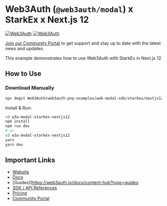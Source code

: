 # Web3Auth (`@web3auth/modal`) x StarkEx x Next.js 12

[![Web3Auth](https://img.shields.io/badge/Web3Auth-SDK-blue)](https://web3auth.io/docs/sdk/pnp/web/modal)
[![Web3Auth](https://img.shields.io/badge/Web3Auth-Community-cyan)](https://community.web3auth.io)

[Join our Community Portal](https://community.web3auth.io/) to get support and stay up to date with the latest news and updates.

This example demonstrates how to use Web3Auth with StarkEx in Next.js 12

## How to Use

### Download Manually

```bash
npx degit Web3Auth/web3auth-pnp-examples/web-modal-sdk/starkex/nextjs12-starkex-modal-example w3a-modal-starkex-nextjs12
```

Install & Run:

```bash
cd w3a-modal-starkex-nextjs12
npm install
npm run dev
# or
cd w3a-modal-starkex-nextjs12
yarn
yarn dev
```

## Important Links

- [Website](https://web3auth.io)
- [Docs](https://web3auth.io/docs)
- [Guides](https://web3auth.io/docs/content-hub?type=guides
- [SDK / API References](https://web3auth.io/docs/sdk)
- [Pricing](https://web3auth.io/pricing.html)
- [Community Portal](https://community.web3auth.io)
